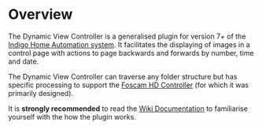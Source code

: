 # Overview

The Dynamic View Controller is a generalised plugin for version 7+ of the [Indigo Home Automation system][1]. It facilitates the displaying of images in a control page with actions to page backwards and forwards by number, time and date.

The Dynamic View Controller can traverse any folder structure but has specific processing to support the [Foscam HD Controller][2] (for which it was primarily designed).

It is **strongly recommended** to read the [Wiki Documentation][3] to familiarise yourself with the how the plugin works.

[1]: https://www.indigodomo.com
[2]: http://forums.indigodomo.com/viewforum.php?f=205
[3]: https://github.com/autolog/Dynamic_View_Controller/wiki